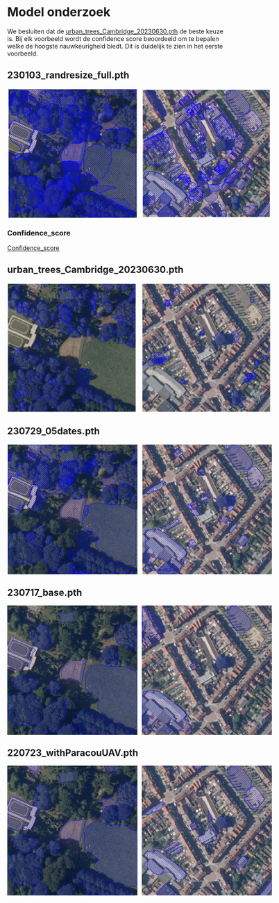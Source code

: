 # Model onderzoek
We besluiten dat de [urban_trees_Cambridge_20230630.pth](#urban_trees_cambridge_20230630pth) de beste keuze is. Bij elk voorbeeld wordt de confidence score beoordeeld om te bepalen welke de hoogste nauwkeurigheid biedt. Dit is duidelijk te zien in het eerste voorbeeld.

## 230103_randresize_full.pth
<div style="display: flex; gap: 10px;">
    <img src="../img/randresize1.png" alt="randresize model" width="300px">
    <img src="../img/randresize2.png" alt="randresize model" width="300px">
</div>


### Confidence_score
[Confidence_score](./img/ConfScore.png)

## urban_trees_Cambridge_20230630.pth
<div style="display: flex; gap: 10px;">
    <img src="../img/Cambridge1.png" alt="Cambridge model" width="300px">
    <img src="../img/Cambridge2.png" alt="Cambridge model" width="300px">
</div>


## 230729_05dates.pth
<div style="display: flex; gap: 10px;">
    <img src="../img/dates1.png" alt="dates model" width="300px">
    <img src="../img/dates2.png" alt="dates model" width="300px">
</div>


## 230717_base.pth
<div style="display: flex; gap: 10px;">
    <img src="../img/base1.png" alt="base model" width="300px">
    <img src="../img/base2.png" alt="base model" width="300px">
</div>

## 220723_withParacouUAV.pth
<div style="display: flex; gap: 10px;">
    <img src="../img/withParacouUAV1.png" alt="withParacouUAV model" width="300px">
    <img src="../img/withParacouUAV2.png" alt="withParacouUAV model" width="300px">
</div>
